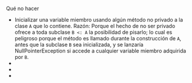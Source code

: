 Qué no hacer

- Inicializar una variable miembro usando algún método no privado a la clase `A` que lo contiene.
  Razón: Porque el hecho de no ser privado ofrece a toda subclase `B <: A` la posibilidad de pisarlo; lo cual es peligroso porque el método es llamado durante la construcción de `A`, antes que la subclase `B` sea inicializada, y se lanzaría NullPointerException si accede a cualquier variable miembro adquirida por `B`. 
- 
- 
- 


